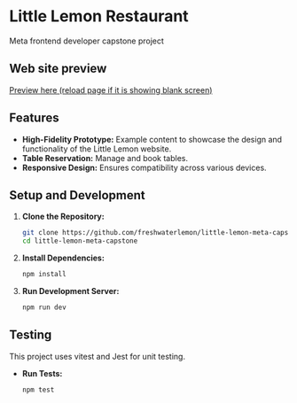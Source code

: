 # Little Lemon Restaurant
 Meta frontend developer capstone project

## Web site preview
 [Preview here (reload page if it is showing blank screen)](https://freshwaterlemon.github.io/little-lemon-meta-capstone/)

## Features
- **High-Fidelity Prototype:** Example content to showcase the design and functionality of the Little Lemon website.
- **Table Reservation:** Manage and book tables.
- **Responsive Design:** Ensures compatibility across various devices.

## Setup and Development

1. **Clone the Repository:**
   ```bash
   git clone https://github.com/freshwaterlemon/little-lemon-meta-capstone.git
   cd little-lemon-meta-capstone
   ```

2. **Install Dependencies:**
   ```bash
   npm install
   ```

3. **Run Development Server:**
   ```bash
   npm run dev
   ```

## Testing

This project uses vitest and Jest for unit testing.

- **Run Tests:**
  ```bash
  npm test
  ```
